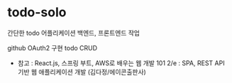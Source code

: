 # todo-solo
간단한 todo 어플리케이션 백엔드, 프론트엔드 작업

github OAuth2 구현
todo CRUD


- 참고 : React.js, 스프링 부트, AWS로 배우는 웹 개발 101 2/e : SPA, REST API 기반 웹 애플리케이션 개발 (김다정/에이콘출판사)
